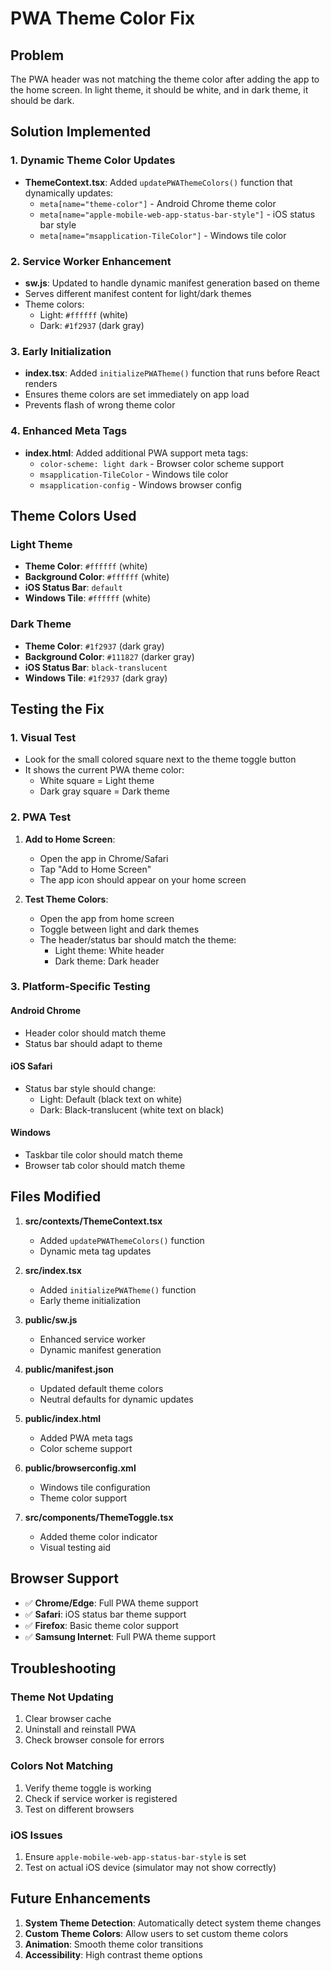 # PWA Theme Color Fix

## Problem
The PWA header was not matching the theme color after adding the app to the home screen. In light theme, it should be white, and in dark theme, it should be dark.

## Solution Implemented

### 1. Dynamic Theme Color Updates
- **ThemeContext.tsx**: Added `updatePWAThemeColors()` function that dynamically updates:
  - `meta[name="theme-color"]` - Android Chrome theme color
  - `meta[name="apple-mobile-web-app-status-bar-style"]` - iOS status bar style
  - `meta[name="msapplication-TileColor"]` - Windows tile color

### 2. Service Worker Enhancement
- **sw.js**: Updated to handle dynamic manifest generation based on theme
- Serves different manifest content for light/dark themes
- Theme colors:
  - Light: `#ffffff` (white)
  - Dark: `#1f2937` (dark gray)

### 3. Early Initialization
- **index.tsx**: Added `initializePWATheme()` function that runs before React renders
- Ensures theme colors are set immediately on app load
- Prevents flash of wrong theme color

### 4. Enhanced Meta Tags
- **index.html**: Added additional PWA support meta tags:
  - `color-scheme: light dark` - Browser color scheme support
  - `msapplication-TileColor` - Windows tile color
  - `msapplication-config` - Windows browser config

## Theme Colors Used

### Light Theme
- **Theme Color**: `#ffffff` (white)
- **Background Color**: `#ffffff` (white)
- **iOS Status Bar**: `default`
- **Windows Tile**: `#ffffff` (white)

### Dark Theme
- **Theme Color**: `#1f2937` (dark gray)
- **Background Color**: `#111827` (darker gray)
- **iOS Status Bar**: `black-translucent`
- **Windows Tile**: `#1f2937` (dark gray)

## Testing the Fix

### 1. Visual Test
- Look for the small colored square next to the theme toggle button
- It shows the current PWA theme color:
  - White square = Light theme
  - Dark gray square = Dark theme

### 2. PWA Test
1. **Add to Home Screen**:
   - Open the app in Chrome/Safari
   - Tap "Add to Home Screen"
   - The app icon should appear on your home screen

2. **Test Theme Colors**:
   - Open the app from home screen
   - Toggle between light and dark themes
   - The header/status bar should match the theme:
     - Light theme: White header
     - Dark theme: Dark header

### 3. Platform-Specific Testing

#### Android Chrome
- Header color should match theme
- Status bar should adapt to theme

#### iOS Safari
- Status bar style should change:
  - Light: Default (black text on white)
  - Dark: Black-translucent (white text on black)

#### Windows
- Taskbar tile color should match theme
- Browser tab color should match theme

## Files Modified

1. **src/contexts/ThemeContext.tsx**
   - Added `updatePWAThemeColors()` function
   - Dynamic meta tag updates

2. **src/index.tsx**
   - Added `initializePWATheme()` function
   - Early theme initialization

3. **public/sw.js**
   - Enhanced service worker
   - Dynamic manifest generation

4. **public/manifest.json**
   - Updated default theme colors
   - Neutral defaults for dynamic updates

5. **public/index.html**
   - Added PWA meta tags
   - Color scheme support

6. **public/browserconfig.xml**
   - Windows tile configuration
   - Theme color support

7. **src/components/ThemeToggle.tsx**
   - Added theme color indicator
   - Visual testing aid

## Browser Support

- ✅ **Chrome/Edge**: Full PWA theme support
- ✅ **Safari**: iOS status bar theme support
- ✅ **Firefox**: Basic theme color support
- ✅ **Samsung Internet**: Full PWA theme support

## Troubleshooting

### Theme Not Updating
1. Clear browser cache
2. Uninstall and reinstall PWA
3. Check browser console for errors

### Colors Not Matching
1. Verify theme toggle is working
2. Check if service worker is registered
3. Test on different browsers

### iOS Issues
1. Ensure `apple-mobile-web-app-status-bar-style` is set
2. Test on actual iOS device (simulator may not show correctly)

## Future Enhancements

1. **System Theme Detection**: Automatically detect system theme changes
2. **Custom Theme Colors**: Allow users to set custom theme colors
3. **Animation**: Smooth theme color transitions
4. **Accessibility**: High contrast theme options 